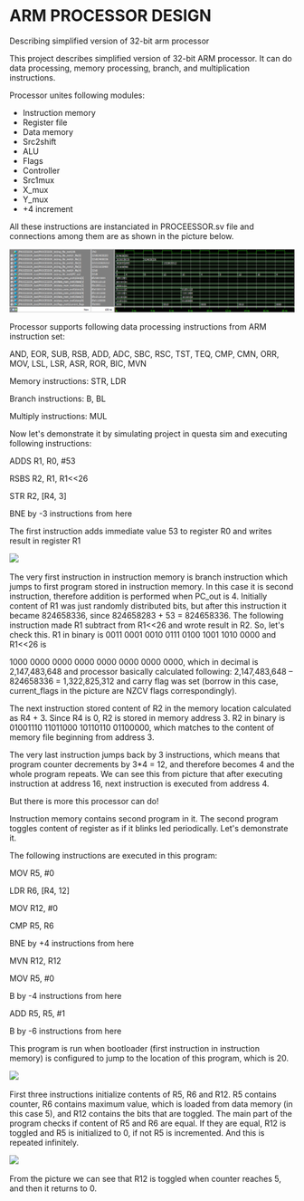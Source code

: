 # ARM PROCESSOR DESIGN
Describing simplified version of 32-bit arm processor

This project describes simplified version of 32-bit ARM processor. It can do data processing, memory processing, branch, and multiplication instructions.

Processor unites following modules:

- Instruction memory
- Register file
- Data memory
- Src2shift
- ALU
- Flags
- Controller
- Src1mux
- X\_mux
- Y\_mux
- +4 increment

All these instructions are instanciated in PROCEESSOR.sv file and connections among them are as shown in the picture below.

![some text](https://github.com/shbutkhuzi/arm_processor_design/blob/main/Screenshots/first_program.png?raw=true)

Processor supports following data processing instructions from ARM instruction set:

AND, EOR, SUB, RSB, ADD, ADC, SBC, RSC, TST, TEQ, CMP, CMN, ORR, MOV, LSL, LSR, ASR, ROR, BIC, MVN

Memory instructions: STR, LDR

Branch instructions: B, BL

Multiply instructions: MUL

Now let's demonstrate it by simulating project in questa sim and executing following instructions:

ADDS R1, R0, #53

RSBS R2, R1, R1\<\<26

STR R2, [R4, 3]

BNE by -3 instructions from here

The first instruction adds immediate value 53 to register R0 and writes result in register R1

![](RackMultipart20221206-1-q6tcz6_html_4a91afbb9748b6fe.png)

The very first instruction in instruction memory is branch instruction which jumps to first program stored in instruction memory. In this case it is second instruction, therefore addition is performed when PC\_out is 4. Initially content of R1 was just randomly distributed bits, but after this instruction it became 824658336, since 824658283 + 53 = 824658336. The following instruction made R1 subtract from R1\<\<26 and wrote result in R2. So, let's check this. R1 in binary is 0011 0001 0010 0111 0100 1001 1010 0000 and R1\<\<26 is

1000 0000 0000 0000 0000 0000 0000 0000, which in decimal is 2,147,483,648 and processor basically calculated following: 2,147,483,648 – 824658336 = 1,322,825,312 and carry flag was set (borrow in this case, current\_flags in the picture are NZCV flags correspondingly).

The next instruction stored content of R2 in the memory location calculated as R4 + 3. Since R4 is 0, R2 is stored in memory address 3. R2 in binary is 01001110 11011000 10110110 01100000, which matches to the content of memory file beginning from address 3.

The very last instruction jumps back by 3 instructions, which means that program counter decrements by 3\*4 = 12, and therefore becomes 4 and the whole program repeats. We can see this from picture that after executing instruction at address 16, next instruction is executed from address 4.

But there is more this processor can do!

Instruction memory contains second program in it. The second program toggles content of register as if it blinks led periodically. Let's demonstrate it.

The following instructions are executed in this program:

MOV R5, #0

LDR R6, [R4, 12]

MOV R12, #0

CMP R5, R6

BNE by +4 instructions from here

MVN R12, R12

MOV R5, #0

B by -4 instructions from here

ADD R5, R5, #1

B by -6 instructions from here

This program is run when bootloader (first instruction in instruction memory) is configured to jump to the location of this program, which is 20.

![](RackMultipart20221206-1-q6tcz6_html_761b4212399e26d.png)

First three instructions initialize contents of R5, R6 and R12. R5 contains counter, R6 contains maximum value, which is loaded from data memory (in this case 5), and R12 contains the bits that are toggled. The main part of the program checks if content of R5 and R6 are equal. If they are equal, R12 is toggled and R5 is initialized to 0, if not R5 is incremented. And this is repeated infinitely.

![](RackMultipart20221206-1-q6tcz6_html_78e7b37004345b16.png)

From the picture we can see that R12 is toggled when counter reaches 5, and then it returns to 0.
